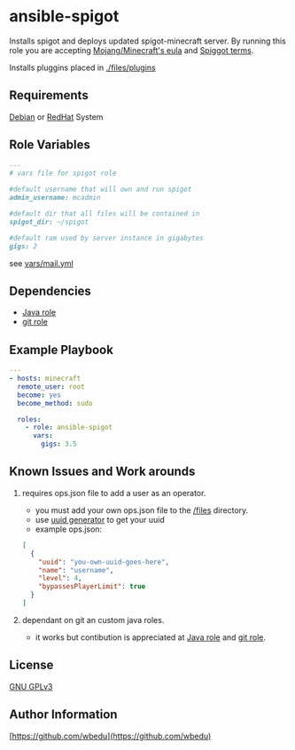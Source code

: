 ansible-spigot
=========
Installs spigot and deploys updated spigot-minecraft server.
By running this role you are accepting [Mojang/Minecraft's eula](https://account.mojang.com/documents/minecraft_eula) and [Spiggot terms](https://www.spigotmc.org/).

Installs pluggins placed in [./files/plugins](./files/plugins)

Requirements
------------
[Debian](https://en.wikipedia.org/wiki/List_of_Linux_distributions#Debian-based) or [RedHat](https://en.wikipedia.org/wiki/List_of_Linux_distributions#RPM-based) System

Role Variables
--------------
```markdown
---
# vars file for spigot role

#default username that will own and run spigot
admin_username: mcadmin

#default dir that all files will be contained in
spigot_dir: ~/spigot

#default ram used by server instance in gigabytes
gigs: 2

```
see [vars/mail.yml](./vars/main.yml)


Dependencies
------------
* [Java role](https://github.com/wbedu/ansible-java)
* [git role](https://github.com/wbedu/ansible-git)

Example Playbook
----------------

```yml
---
- hosts: minecraft
  remote_user: root
  become: yes
  become_method: sudo

  roles:
    - role: ansible-spigot
      vars:
        gigs: 3.5
```

Known Issues and Work arounds
-----------------------------

1. requires ops.json file to add a user as an operator.

    * you must add your own ops.json file to the [/files](./files) directory.
    * use [uuid generator](https://mcuuid.net/) to get your uuid
    * example ops.json:
    ```json
    [
      {
        "uuid": "you-own-uuid-goes-here",
        "name": "username",
        "level": 4,
        "bypassesPlayerLimit": true
      }
    ]
    ```

2. dependant on git an custom java roles.
    * it works but contibution is appreciated at [Java role](https://github.com/wbedu/ansible-java) and [git role](https://github.com/wbedu/ansible-git).



License
-------

[GNU GPLv3](https://choosealicense.com/licenses/gpl-3.0/)

Author Information
------------------
[https://github.com/wbedu](https://github.com/wbedu)
